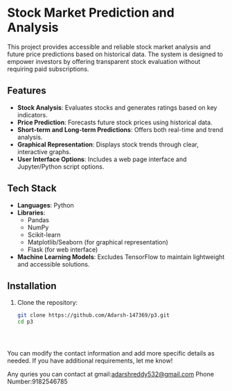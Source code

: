# Stock Market Prediction and Analysis

This project provides accessible and reliable stock market analysis and future price predictions based on historical data. The system is designed to empower investors by offering transparent stock evaluation without requiring paid subscriptions.

## Features

- **Stock Analysis**: Evaluates stocks and generates ratings based on key indicators.
- **Price Prediction**: Forecasts future stock prices using historical data.
- **Short-term and Long-term Predictions**: Offers both real-time and trend analysis.
- **Graphical Representation**: Displays stock trends through clear, interactive graphs.
- **User Interface Options**: Includes a web page interface and Jupyter/Python script options.

## Tech Stack

- **Languages**: Python
- **Libraries**: 
  - Pandas
  - NumPy
  - Scikit-learn
  - Matplotlib/Seaborn (for graphical representation)
  - Flask (for web interface)
- **Machine Learning Models**: Excludes TensorFlow to maintain lightweight and accessible solutions.

## Installation

1. Clone the repository:
   ```bash
   git clone https://github.com/Adarsh-147369/p3.git
   cd p3





You can modify the contact information and add more specific details as needed. If you have additional requirements, let me know!

Any quries you can contact at 
gmail:adarshreddy532@gmail.com
Phone Number:9182546785
